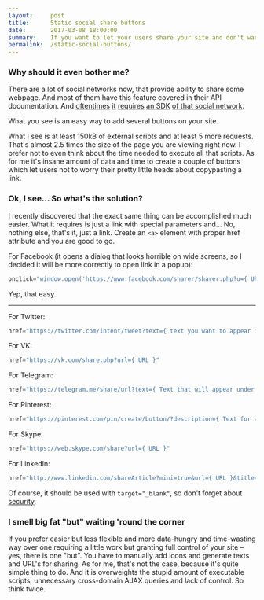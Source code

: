 ```yaml
---
layout:     post
title:      Static social share buttons
date:       2017-03-08 18:00:00
summary:    If you want to let your users share your site and don't want to load a bunch of useless SDKs, there is a way.
permalink:  /static-social-buttons/
---
```


### Why should it even bother me?

There are a lot of social networks now, that provide ability to share some webpage. And most of them have this feature covered in their API documentation. And [oftentimes](https://developers.facebook.com/docs/plugins/share-button) [it](https://developers.google.com/+/web/share/) [requires](https://vk.com/dev.php?method=Share) [an SDK](https://dev.twitter.com/web/tweet-button) [of that social network](https://developers.pinterest.com/docs/widgets/save/).

What you see is an easy way to add several buttons on your site.

What I see is at least 150kB of external scripts and at least 5 more requests. That's almost 2.5 times the size of the page you are viewing right now. I prefer not to even think about the time needed to execute all that scripts. As for me it's insane amount of data and time to create a couple of buttons which let users not to worry their pretty little heads about copypasting a link.

### Ok, I see... So what's the solution?

I recently discovered that the exact same thing can be accomplished much easier. What it requires is just a link with special parameters and... No, nothing else, that's it, just a link.
Create an `<a>` element with proper href attribute and you are good to go.

For Facebook (it opens a dialog that looks horrible on wide screens, so I decided it will be more correctly to open link in a popup):

```js
onclick="window.open('https://www.facebook.com/sharer/sharer.php?u={ URL you want users to share }', 'pop', 'width=600, height=400, scrollbars=no');"
```

Yep, that easy.

________________
For Twitter:

```js
href="https://twitter.com/intent/tweet?text={ text you want to appear in textbox before the url }&url={ URL you want users to share }"
```

For VK:

```js
href="https://vk.com/share.php?url={ URL }"
```

For Telegram:

```js
href="https://telegram.me/share/url?text={ Text that will appear under the link }&url={ URL }"
```

For Pinterest:

```js
href="https://pinterest.com/pin/create/button/?description={ Text for a pin }&url={ URL to share }"
```

For Skype:

```js
href="https://web.skype.com/share?url={ URL }"
```

For LinkedIn:

```js
href="http://www.linkedin.com/shareArticle?mini=true&url={ URL }&title={ Title }&summary={ Summary }"
```

Of course, it should be used with `target="_blank"`, so don't forget about [security](https://mathiasbynens.github.io/rel-noopener/).

### I smell big fat "but" waiting 'round the corner

If you prefer easier but less flexible and more data-hungry and time-wasting way over one requiring a little work but granting full control of your site – yes, there is one "but". You have to manually add icons and generate texts and URL's for sharing. As for me, that's not the case, because it's quite simple thing to do. And it is overweights the stupid amount of executable scripts, unnecessary cross-domain AJAX queries and lack of control.
So think twice.